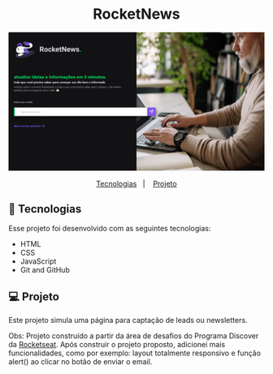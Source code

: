 <h1 align="center"> RocketNews </h1>

![preview](./.github/preview.png)

<p align="center">
  <a href="#-tecnologias">Tecnologias</a>&nbsp;&nbsp;&nbsp;|&nbsp;&nbsp;&nbsp;
  <a href="#-projeto">Projeto</a>
</p>

## 🚀 Tecnologias

Esse projeto foi desenvolvido com as seguintes tecnologias:

- HTML
- CSS
- JavaScript
- Git and GitHub

## 💻 Projeto

Este projeto simula uma página para captação de leads ou newsletters. <br>

Obs: Projeto construído a partir da área de desafios do Programa Discover da [Rocketseat](https://rocketseat.com.br). Após construir o projeto proposto, adicionei mais funcionalidades, como por exemplo: layout totalmente responsivo e função alert() ao clicar no botão de enviar o email.